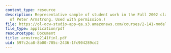 ```yaml
---
content_type: resource
description: Representative sample of student work in the Fall 2002 class. (Courtesy
  of Peter Armstrong. Used with permission.)
file: https://ol-ocw-studio-app-qa.s3.amazonaws.com/courses/2-141-modeling-and-simulation-of-dynamic-systems-fall-2006/597c2ca88b00705c24361fc904289cd2_armstrng2141finl.pdf
file_type: application/pdf
resourcetype: Document
title: armstrng2141finl.pdf
uid: 597c2ca8-8b00-705c-2436-1fc904289cd2
---
```

